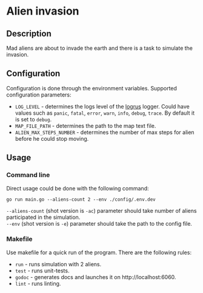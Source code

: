# Alien invasion
## Description
Mad aliens are about to invade the earth and there is a task to simulate the invasion.
## Configuration
Configuration is done through the environment variables. Supported configuration parameters:  
- ```LOG_LEVEL``` - determines the logs level of the [logrus](https://github.com/sirupsen/logrus) logger. Could have values such as  ```panic```, ```fatal```, ```error```,  ```warn```, ```info```, ```debug```, ```trace```. By default it is set to ```debug```.
- ```MAP_FILE_PATH``` - determines the path to the map text file.
- ```ALIEN_MAX_STEPS_NUMBER``` - determines the number of max steps for alien before he could stop moving.
## Usage
### Command line
Direct usage could be done with the following command:  

```go run main.go --aliens-count 2 --env ./config/.env.dev```  

```--aliens-count``` (shot version is ```-ac```) parameter should take number of aliens participated in the simulation.  
```--env``` (shot version is ```-e```) parameter should take the path to the config file.
### Makefile
Use makefile for a quick run of the program. There are the following rules:
- ```run``` - runs simulation with 2 aliens.  
- ```test``` - runs unit-tests.
- ```godoc``` - generates docs and launches it on http://localhost:6060.  
- ```lint``` - runs linting.  